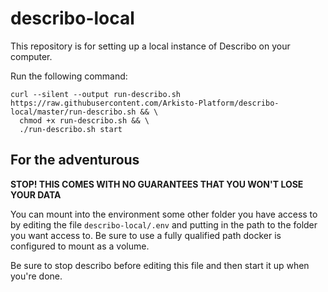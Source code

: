 # describo-local

This repository is for setting up a local instance of Describo on your computer.

Run the following command:

```
curl --silent --output run-describo.sh https://raw.githubusercontent.com/Arkisto-Platform/describo-local/master/run-describo.sh && \
  chmod +x run-describo.sh && \
  ./run-describo.sh start
```

## For the adventurous

**STOP! THIS COMES WITH NO GUARANTEES THAT YOU WON'T LOSE YOUR DATA**

You can mount into the environment some other folder you have access to by editing the file
`describo-local/.env` and putting in the path to the folder you want access to. Be sure to use a
fully qualified path docker is configured to mount as a volume.

Be sure to stop describo before editing this file and then start it up when you're done.
